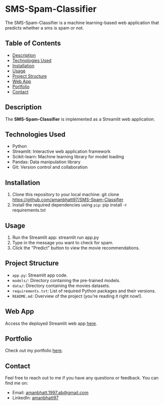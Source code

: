 # SMS-Spam-Classifier
The SMS-Spam-Classifier is a machine learning-based web application that predicts whether a sms is spam or not.

## Table of Contents

- [Description](#description)
- [Technologies Used](#technologies-used)
- [Installation](#installation)
- [Usage](#usage)
- [Project Structure](#project-structure)
- [Web App](#web_app)
- [Portfolio](#portfolio)
- [Contact](#contact)

## Description

The **SMS-Spam-Classifier** is implemented as a Streamlit web application.

## Technologies Used

- Python
- Streamlit: Interactive web application framework
- Scikit-learn: Machine learning library for model loading
- Pandas: Data manipulation library
- Git: Version control and collaboration

## Installation

1. Clone this repository to your local machine: git clone https://github.com/amanbhatt97/SMS-Spam-Classifier
2. Install the required dependencies using `pip`: pip install -r requirements.txt

 ## Usage

1. Run the Streamlit app: streamlit run app.py
2. Type in the message you want to check for spam.
3. Click the "Predict" button to view the movie recommendations.

## Project Structure

- `app.py`: Streamlit app code.
- `models/`: Directory containing the pre-trained models.
- `data/`: Directory containing the movies datasets.
- `requirements.txt`: List of required Python packages and their versions.
- `README.md`: Overview of the project (you're reading it right now!).

## Web App

Access the deployed Streamlit web app [here](https://spam-classifier-sms.streamlit.app/).

## Portfolio

Check out my portfolio [here](https://amanbhatt97.github.io/portfolio/).

## Contact

Feel free to reach out to me if you have any questions or feedback. You can find me on:

- Email: amanbhatt.1997.ab@gmail.com
- LinkedIn: [amanbhatt97](https://www.linkedin.com/in/amanbhatt1997/)

